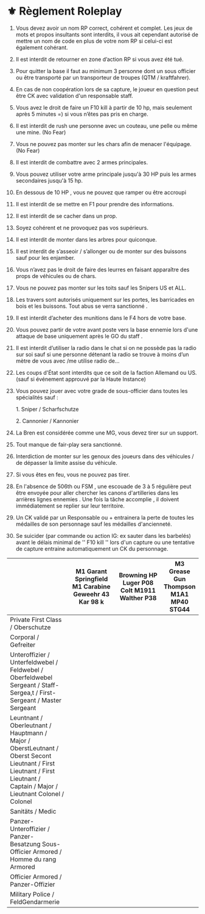 # ⚜️ Règlement Roleplay

1. Vous devez avoir un nom RP correct, cohérent et complet. Les jeux de mots et propos insultants sont interdits, il vous ait cependant autorisé de mettre un nom de code en plus de votre nom RP si celui-ci est également cohérant.
2. Il est interdit de retourner en zone d’action RP si vous avez été tué.
3. Pour quitter la base il faut au minimum 3 personne dont un sous officier ou être transporté par un transporteur de troupes (QTM / kraftfahrer).
4. En cas de non coopération lors de sa capture, le joueur en question peut être CK avec validation d'un responsable staff.
5. Vous avez le droit de faire un F10 kill à partir de 10 hp, mais seulement après 5 minutes =) si vous n’êtes pas pris en charge.
6. Il est interdit de rush une personne avec un couteau, une pelle ou même une mine. (No Fear)
7. Vous ne pouvez pas monter sur les chars afin de menacer l'équipage. (No Fear)
8. Il est interdit de combattre avec 2 armes principales.
9. Vous pouvez utiliser votre arme principale jusqu'à 30 HP puis les armes secondaires jusqu'à 15 hp.
10. En dessous de 10 HP , vous ne pouvez que ramper ou être accroupi
11. Il est interdit de se mettre en F1 pour prendre des informations.
12. Il est interdit de se cacher dans un prop.
13. Soyez cohérent et ne provoquez pas vos supérieurs.
14. Il est interdit de monter dans les arbres pour quiconque.
15. Il est interdit de s’asseoir / s’allonger ou de monter sur des buissons sauf pour les enjamber.
16. Vous n’avez pas le droit de faire des leurres en faisant apparaître des props de véhicules ou de chars.
17. Vous ne pouvez pas monter sur les toits sauf les Snipers US et ALL.
18. Les travers sont autorisés uniquement sur les portes, les barricades en bois et les buissons. Tout abus se verra sanctionné .
19. Il est interdit d’acheter des munitions dans le F4 hors de votre base.
20. Vous pouvez partir de votre avant poste vers la base ennemie lors d'une attaque de base uniquement après le GO du staff .
21. Il est interdit d’utiliser la radio dans le chat si on ne possède pas la radio sur soi sauf si une personne détenant la radio se trouve à moins d’un mètre de vous avec /me utilise radio de…
22. Les coups d'État sont interdits que ce soit de la faction Allemand ou US. (sauf si événement approuvé par la Haute Instance)
23. Vous pouvez jouer avec votre grade de sous-officier dans toutes les spécialités  sauf :

    1\.  Sniper / Scharfschutze&#x20;

    2\. Cannonier / Kannonier
24. La Bren est considérée comme une MG, vous devez tirer sur un support.
25. Tout manque de fair-play sera sanctionné.
26. Interdiction de monter sur les genoux des joueurs dans des véhicules / de dépasser la limite assise du véhicule.
27. Si vous êtes en feu, vous ne pouvez pas tirer.
28. En l'absence de 506th ou FSM , une escouade de 3 à 5 régulière peut être envoyée pour aller chercher les canons d'artilleries dans les arrières lignes ennemies . Une fois la tâche accomplie , il doivent immédiatement se replier sur leur territoire.
29. Un CK validé par un Responsable ou + entrainera la perte de toutes les médailles de son personnage sauf les médailles d'ancienneté.
30. Se suicider (par commande ou action IG: ex sauter dans les barbelés) avant le délais minimal de '' F10 kill '' lors d'un capture ou une tentative de capture entraine automatiquement un CK du personnage.

<table><thead><tr><th width="175"> </th><th width="181">M1 Garant Springfield M1 Carabine Geweehr 43 Kar 98 k</th><th width="181">Browning HP Luger P08 Colt M1911 Walther P38</th><th>M3 Grease Gun Thompson M1A1 MP40 STG44</th></tr></thead><tbody><tr><td>Private First Class / Oberschutze</td><td>                                   </td><td>                                   </td><td>                                   </td></tr><tr><td>Corporal / Gefreiter</td><td>                                   </td><td>                                   </td><td>                                   </td></tr><tr><td>Unteroffizier / Unterfeldwebel / Feldwebel / Oberfeldwebel Sergeant / Staff-Sergea,t / First-Sergeant / Master Sergeant</td><td>                                   </td><td>                                   </td><td>                                   </td></tr><tr><td>Leuntnant / Oberleutnant / Hauptmann / Major / OberstLeutnant / Oberst Secont Lieutnant / First Lieutnant / First Lieutnant / Captain / Major / Lieutnant Colonel / Colonel</td><td>                                   </td><td>                                   </td><td>                                   </td></tr><tr><td>Sanitäts / Medic</td><td>                                   </td><td>                                   </td><td>                                   </td></tr><tr><td>Panzer-Unteroffizier / Panzer-Besatzung Sous-Officier Armored / Homme du rang Armored</td><td>                                   </td><td>                                   </td><td>                                   </td></tr><tr><td>Officier Armored / Panzer-Offizier</td><td>                                   </td><td>                                   </td><td>                                   </td></tr><tr><td>Military Police / FeldGendarmerie</td><td>                                   </td><td>                                   </td><td>                                   </td></tr></tbody></table>

